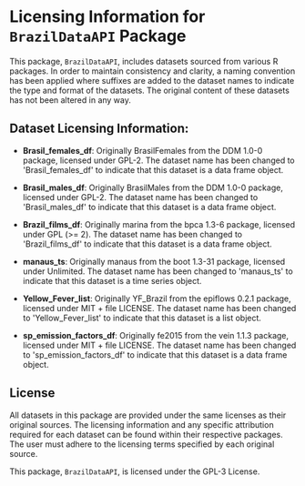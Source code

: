 # Licensing Information for `BrazilDataAPI` Package

This package, `BrazilDataAPI`, includes datasets sourced from various R packages. In order to maintain consistency and clarity, a naming convention has been applied where suffixes are added to the dataset names to indicate the type and format of the datasets. The original content of these datasets has not been altered in any way.

## Dataset Licensing Information:

- **Brasil_females_df**: 
  Originally BrasilFemales from the DDM 1.0-0 package, licensed under GPL-2. The dataset name has been changed to 'Brasil_females_df' to indicate that this dataset is a data frame object.    

- **Brasil_males_df**:
  Originally BrasilMales from the DDM 1.0-0 package, licensed under GPL-2. The dataset name has been changed to 'Brasil_males_df' to indicate that this dataset is a data frame object.

- **Brazil_films_df**: 
  Originally marina from the bpca 1.3-6 package, licensed under GPL (>= 2). The dataset name has been changed to 'Brazil_films_df' to indicate that this dataset is a data frame object.   

- **manaus_ts**: 
  Originally manaus from the boot 1.3-31 package, licensed under Unlimited. The dataset name has been changed to 'manaus_ts' to indicate that this dataset is a time series object.     

- **Yellow_Fever_list**: 
  Originally YF_Brazil from the epiflows 0.2.1 package, licensed under MIT + file LICENSE. The dataset name has been changed to 'Yellow_Fever_list' to indicate that this dataset is a list object.   

- **sp_emission_factors_df**: 
  Originally fe2015 from the vein 1.1.3 package, licensed under MIT + file LICENSE. The dataset name has been changed to 'sp_emission_factors_df' to indicate that this dataset is a data frame object.   


## License

All datasets in this package are provided under the same licenses as their original sources. The licensing information and any specific attribution required for each dataset can be found within their respective packages. The user must adhere to the licensing terms specified by each original source.

This package, `BrazilDataAPI`, is licensed under the GPL-3 License.
